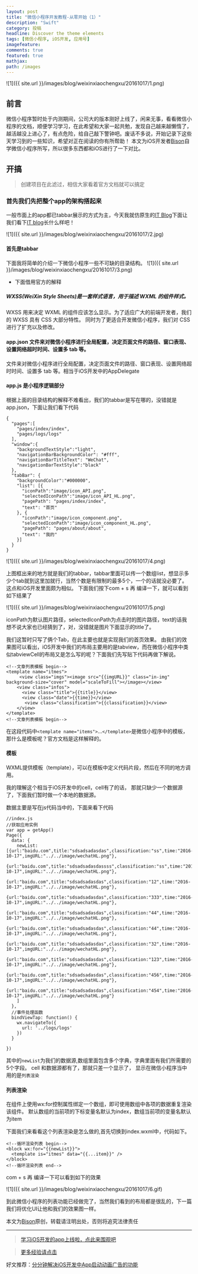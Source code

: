 ```yaml
---
layout: post
title: "微信小程序开发教程-从零开始（1）"
description: "Swift"
category: 投稿
headline: Discover the theme elements
tags: [微信小程序, iOS开发, 应用号]
imagefeature: 
comments: true
featured: true
mathjax: 
path: /images
---
```


![1]({{ site.url }}/images/blog/weixinxiaochengxu/20161017/1.png)<br>


## 前言

微信小程序暂时处于内测期间，公司大的版本刚好上线了，闲来无事，看看微信小程序的文档，顺便学习学习，在此希望和大家一起共勉，发现自己越来越懒惰了，越活越没上进心了，有点危险，给自己敲下警钟吧。废话不多说，开始记录下这些天学习到的一些知识，希望对正在阅读的你有所帮助！
本文为iOS开发者[Bison](blog.allluckly.cn)自学微信小程序所写，所以很多东西都和iOS进行了一下对比。

## 开搞

> 创建项目在此滤过，相信大家看着官方文档就可以搞定

### 首先我们先把整个app的架构搭起来

一般市面上的app都已tabbar展示的方式为主，今天我就仿原生的[IT Blog](https://itunes.apple.com/cn/app/it-blog-ios-kai-fa-zhe-wen/id1067787090?mt=8)下面让我们看下[IT blog](https://itunes.apple.com/cn/app/it-blog-ios-kai-fa-zhe-wen/id1067787090?mt=8)长什么样吧！<br>

![1]({{ site.url }}/images/blog/weixinxiaochengxu/20161017/2.jpg)<br>

#### 首先是tabbar
下面我将简单的介绍一下微信小程序一些不可缺的目录结构。
![1]({{ site.url }}/images/blog/weixinxiaochengxu/20161017/3.png)<br>

- 下面借用官方的解释

##### WXSS(WeiXin Style Sheets)是一套样式语言，用于描述 WXML 的组件样式。

WXSS 用来决定 WXML 的组件应该怎么显示。为了适应广大的前端开发者，我们的 WXSS 具有 CSS 大部分特性。 同时为了更适合开发微信小程序，我们对 CSS 进行了扩充以及修改。

#### app.json 文件来对微信小程序进行全局配置，决定页面文件的路径、窗口表现、设置网络超时时间、设置多 tab 等。

文件来对微信小程序进行全局配置，决定页面文件的路径、窗口表现、设置网络超时时间、设置多 tab 等。相当于iOS开发中的AppDelegate

#### app.js 是小程序逻辑部分

根据上面的目录结构的解释不难看出，我们的tabbar是写在哪的，没错就是app.json，下面让我们看下代码

```
{
  "pages":[
    "pages/index/index",
    "pages/logs/logs"
  ],
  "window":{
    "backgroundTextStyle":"light",
    "navigationBarBackgroundColor": "#fff",
    "navigationBarTitleText": "WeChat",
    "navigationBarTextStyle":"black"
  },
  "tabBar": {
    "backgroundColor":"#000000",
    "list": [{
      "iconPath":"image/icon_API.png",
      "selectedIconPath":"image/icon_API_HL.png",
      "pagePath": "pages/index/index",
      "text": "首页"
    }, {
      "iconPath":"image/icon_component.png",
      "selectedIconPath":"image/icon_component_HL.png",
      "pagePath": "pages/about/about",
      "text": "我的"
    }]
  }
}
```

![1]({{ site.url }}/images/blog/weixinxiaochengxu/20161017/4.png)<br>

上图框出来的地方就是我们的tabbar，tabbar里面可以传一个数组list，想显示多少个tab就到这里加就行，当然个数是有限制的最多5个，一个的话就没必要了。这点和iOS开发里面颇为相似。
下面我们按下com + s 再 编译一下，就可以看到如下结果了


![1]({{ site.url }}/images/blog/weixinxiaochengxu/20161017/5.png)<br>

iconPath为默认图片路径，selectedIconPath为点击时的图片路径，text的话我想不说大家也已经猜到了，对，没错就是图片下面显示的title了。

我们这暂时只写了俩个Tab，在此主要也就是实现我们的首页效果。
由我们的效果图可以看出，iOS开发中我们的布局主要用的是tabview，而在微信小程序中类似tabviewCell的布局又是怎么写的呢？下面我们先写贴下代码再做下解说。

```
<!--文章列表模板 begin-->
<template name="itmes">
     <view class="imgs"><image src="{{imgURL}}" class="in-img" background-size="cover" model="scaleToFill"></image></view>
    <view class="infos">
      <view class="title">{{title}}</view>
      <view class="date">{{time}}</view>
       <view class="classification">{{classification}}</view>
    </view>
</template>
<!--文章列表模板 begin-->
```

在这段代码中`<template name="items">`...`</template>`是微信小程序中的模板，那什么是模板呢？官方文档是这样解释的。

#### 模板

WXML提供模板（template），可以在模板中定义代码片段，然后在不同的地方调用。

我的理解这个相当于iOS开发中的cell，cell有了的话， 那就只缺少一个数据源了，下面我们暂时做一个本地的数据源。

数据主要是写在js代码当中的，下面来看下代码

```
//index.js
//获取应用实例
var app = getApp()
Page({
  data: {
    newList:[{url:"baidu.com",title:"sdsadsadasdas",classification:"ss",time:"2016-10-17",imgURL:"../../image/wechatHL.png"},
             {url:"baidu.com",title:"sdsadsadasdassss",classification:"ss",time:"2016-10-17",imgURL:"../../image/wechatHL.png"},
             {url:"baidu.com",title:"sdsadsadasdas",classification:"12",time:"2016-10-17",imgURL:"../../image/wechatHL.png"},
             {url:"baidu.com",title:"sdsadsadasdas",classification:"333",time:"2016-10-17",imgURL:"../../image/wechatHL.png"},
             {url:"baidu.com",title:"sdsadsadasdas",classification:"44",time:"2016-10-17",imgURL:"../../image/wechatHL.png"},
             {url:"baidu.com",title:"sdsadsadasdas",classification:"44",time:"2016-10-17",imgURL:"../../image/wechatHL.png"},
             {url:"baidu.com",title:"sdsadsadasdas",classification:"32",time:"2016-10-17",imgURL:"../../image/wechatHL.png"},
             {url:"baidu.com",title:"sdsadsadasdas",classification:"123",time:"2016-10-17",imgURL:"../../image/wechatHL.png"},
             {url:"baidu.com",title:"sdsadsadasdas",classification:"456",time:"2016-10-17",imgURL:"../../image/wechatHL.png"},
             {url:"baidu.com",title:"sdsadsadasdas",classification:"454",time:"2016-10-17",imgURL:"../../image/wechatHL.png"}
    ]
  },
  //事件处理函数
  bindViewTap: function() {
    wx.navigateTo({
      url: '../logs/logs'
    })
  }

})

```

其中的`newList`为我们的数据源,数组里面包含多个字典，字典里面有我们所需要的5个字段。
cell 和数据源都有了，那就只差一个显示了， 显示在微信小程序当中用的是`列表渲染`

#### 列表渲染

在组件上使用wx:for控制属性绑定一个数组，即可使用数组中各项的数据重复渲染该组件。
默认数组的当前项的下标变量名默认为index，数组当前项的变量名默认为item

下面我们来看看这个列表渲染是怎么做的,首先切换到index.wxml中，代码如下。

```
<!--循环渲染列表 begin-->
<block wx:for="{{newList}}">
  <template is="itmes" data="{{...item}}" />
</block>
<!--循环渲染列表 end-->
```

com + s 再 编译一下可以看到如下的效果

![1]({{ site.url }}/images/blog/weixinxiaochengxu/20161017/6.gif)<br>

到此微信小程序的列表功能已经做完了，当然我们看到的布局都是很乱的，下一篇我们将优化UI让他和我们的效果图一样。

本文为[Bison](blog.allluckly.cn)原创，转载请注明出处，否则将追究法律责任

----------------------------------------------------------

> [学习iOS开发的app上线啦，点此来围观吧](https://itunes.apple.com/us/app/it-blog-zi-xueios-kai-fa-jin/id1067787090?l=zh&ls=1&mt=8)<br>

> [更多经验请点击](https://allluckly.cn)<br>

好文推荐：[分分钟解决iOS开发中App启动动画广告的功能](https://allluckly.cn/lblaunchimagead/LBLaunchImageAd)<br>

